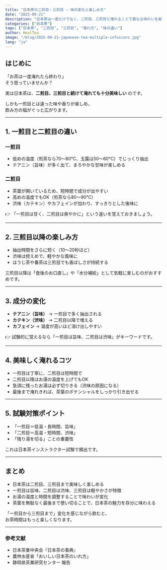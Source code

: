 ```yaml
---
title: "日本茶の二煎目・三煎目 ― 味の変化と楽しみ方"
date: "2025-09-21"
description: "日本茶は一度だけでなく、二煎目、三煎目と淹れることで異なる味わいを楽しめます。抽出条件や成分の変化を理解することで、最後の一滴まで美味しくいただく方法を紹介します。"
categories: ["日本茶"]
tags: ["日本茶", "二煎目", "三煎目", "淹れ方", "味の違い"]
author: HealTea
image: "/blog/2025-09-21-japanese-tea-multiple-infusions.jpg"
lang: "ja"
---
```


## はじめに
「お茶は一度淹れたら終わり」  
そう思っていませんか？  

実は日本茶は、**二煎目、三煎目と続けて淹れても十分美味しい** のです。  

しかも一煎目とは違った味や香りが楽しめ、  
飲み方の幅がぐっと広がります。  


---

## 1. 一煎目と二煎目の違い
### 一煎目
- 低めの温度（煎茶なら70〜80℃、玉露は50〜60℃）でじっくり抽出  
- テアニン（旨味）が多く出て、まろやかな甘味が楽しめる  

### 二煎目
- 茶葉が開いているため、短時間で成分が出やすい  
- 高めの温度でもOK（煎茶なら80〜90℃）  
- 渋味（カテキン）やカフェインが加わり、すっきりとした後味に  

👉 「一煎目は甘く、二煎目は爽やかに」という違いを覚えておきましょう。  

---

## 2. 三煎目以降の楽しみ方
- 抽出時間をさらに短く（10〜20秒ほど）  
- 渋味は控えめで、軽やかな風味に  
- ほうじ茶や番茶は三煎目でも香ばしさが持続する  

三煎目以降は「食後のお口直し」や「水分補給」として気軽に楽しむのがおすすめです。  

---

## 3. 成分の変化
- **テアニン（旨味）** → 一煎目で多く抽出される  
- **カテキン（渋味）** → 二煎目以降で増える  
- **カフェイン** → 温度が高いほど溶け出しやすい  

👉 試験的に覚えるなら「一煎目は旨味、二煎目は渋味」がキーワードです。  

---

## 4. 美味しく淹れるコツ
- 一煎目は丁寧に、二煎目は短時間で  
- 二煎目以降はお湯の温度を上げてもOK  
- 急須に残ったお湯は必ず切りきる（渋味の原因になる）  
- 最後まで淹れきれば、茶葉のポテンシャルをしっかり引き出せる  

---

## 5. 試験対策ポイント
- 「一煎目＝低温・長時間、旨味」  
- 「二煎目＝高温・短時間、渋味」  
- 「残り湯を切る」ことの重要性  

これは日本茶インストラクター試験で頻出です。  

---

## まとめ
- 日本茶は二煎目、三煎目まで美味しく楽しめる  
- 一煎目は旨味、二煎目は渋味、三煎目は軽やかさが特徴  
- お湯の温度と時間を調整することで味わいが変化  
- 茶葉を無駄なく最後まで使い切ることで、日本茶の魅力を存分に味わえる  

「一煎目から三煎目まで」変化を感じながら飲むと、  
お茶時間はもっと楽しくなります。  

---

### 参考文献
- 日本茶業中央会『日本茶の事典』  
- 農林水産省「おいしい日本茶のいれ方」  
- 静岡県茶業研究センター 報告  
